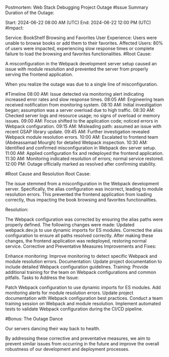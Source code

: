 Postmortem: Web Stack Debugging Project Outage #Issue Summary Duration of the Outage:

Start: 2024-06-22 08:00 AM (UTC) End: 2024-06-22 12:00 PM (UTC) #Impact:

Service: BookShelf Browsing and Favorites User Experience: Users were unable to browse books or add them to their favorites. Affected Users: 80% of users were impacted, experiencing slow response times or complete failure to load the browsing and favorites functionalities. #Root Cause:

A misconfiguration in the Webpack development server setup caused an issue with module resolution and prevented the server from properly serving the frontend application.

When you realize the outage was due to a single line of misconfiguration.

#Timeline 08:00 AM: Issue detected via monitoring alert indicating increased error rates and slow response times. 08:05 AM: Engineering team received notification from monitoring system. 08:10 AM: Initial investigation began; assumption was a server overload due to high traffic. 08:30 AM: Checked server logs and resource usage; no signs of overload or memory issues. 09:00 AM: Focus shifted to the application code; noticed errors in Webpack configuration. 09:15 AM: Misleading path: assumed an issue with recent GSAP library update. 09:45 AM: Further investigation revealed Webpack module resolution errors. 10:00 AM: Escalated to frontend team (Abdeassamad Mourgh) for detailed Webpack inspection. 10:30 AM: Identified and confirmed misconfiguration in Webpack dev server setup. 11:00 AM: Applied configuration fix and redeployed the frontend application. 11:30 AM: Monitoring indicated resolution of errors; normal service restored. 12:00 PM: Outage officially marked as resolved after confirming stability.

#Root Cause and Resolution Root Cause:

The issue stemmed from a misconfiguration in the Webpack development server. Specifically, the alias configuration was incorrect, leading to module resolution errors. This prevented the frontend application from loading correctly, thus impacting the book browsing and favorites functionalities.

Resolution:

The Webpack configuration was corrected by ensuring the alias paths were properly defined. The following changes were made: Updated webpack.dev.js to use dynamic imports for ES modules. Corrected the alias configuration to ensure all paths resolved correctly. After making these changes, the frontend application was redeployed, restoring normal service. Corrective and Preventative Measures Improvements and Fixes:

Enhance monitoring: Improve monitoring to detect specific Webpack and module resolution errors. Documentation: Update project documentation to include detailed Webpack configuration guidelines. Training: Provide additional training for the team on Webpack configurations and common pitfalls. Tasks to Address the Issue:

Patch Webpack configuration to use dynamic imports for ES modules. Add monitoring alerts for module resolution errors. Update project documentation with Webpack configuration best practices. Conduct a team training session on Webpack and module resolution. Implement automated tests to validate Webpack configuration during the CI/CD pipeline.

#Bonus: The Outage Dance

Our servers dancing their way back to health.

By addressing these corrective and preventative measures, we aim to prevent similar issues from occurring in the future and improve the overall robustness of our development and deployment processes.